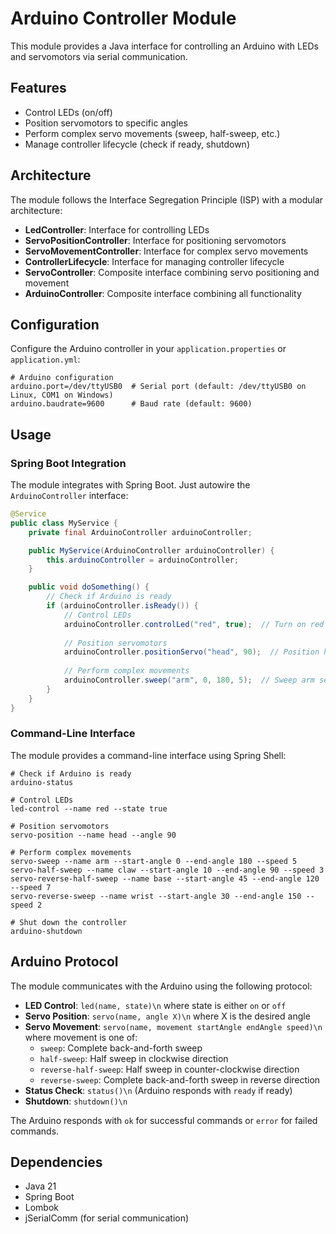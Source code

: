 # Arduino Controller Module

This module provides a Java interface for controlling an Arduino with LEDs and servomotors via serial communication.

## Features

- Control LEDs (on/off)
- Position servomotors to specific angles
- Perform complex servo movements (sweep, half-sweep, etc.)
- Manage controller lifecycle (check if ready, shutdown)

## Architecture

The module follows the Interface Segregation Principle (ISP) with a modular architecture:

- **LedController**: Interface for controlling LEDs
- **ServoPositionController**: Interface for positioning servomotors
- **ServoMovementController**: Interface for complex servo movements
- **ControllerLifecycle**: Interface for managing controller lifecycle
- **ServoController**: Composite interface combining servo positioning and movement
- **ArduinoController**: Composite interface combining all functionality

## Configuration

Configure the Arduino controller in your `application.properties` or `application.yml`:

```properties
# Arduino configuration
arduino.port=/dev/ttyUSB0  # Serial port (default: /dev/ttyUSB0 on Linux, COM1 on Windows)
arduino.baudrate=9600      # Baud rate (default: 9600)
```

## Usage

### Spring Boot Integration

The module integrates with Spring Boot. Just autowire the `ArduinoController` interface:

```java
@Service
public class MyService {
    private final ArduinoController arduinoController;

    public MyService(ArduinoController arduinoController) {
        this.arduinoController = arduinoController;
    }

    public void doSomething() {
        // Check if Arduino is ready
        if (arduinoController.isReady()) {
            // Control LEDs
            arduinoController.controlLed("red", true);  // Turn on red LED
            
            // Position servomotors
            arduinoController.positionServo("head", 90);  // Position head servo to 90 degrees
            
            // Perform complex movements
            arduinoController.sweep("arm", 0, 180, 5);  // Sweep arm servo from 0 to 180 degrees
        }
    }
}
```

### Command-Line Interface

The module provides a command-line interface using Spring Shell:

```
# Check if Arduino is ready
arduino-status

# Control LEDs
led-control --name red --state true

# Position servomotors
servo-position --name head --angle 90

# Perform complex movements
servo-sweep --name arm --start-angle 0 --end-angle 180 --speed 5
servo-half-sweep --name claw --start-angle 10 --end-angle 90 --speed 3
servo-reverse-half-sweep --name base --start-angle 45 --end-angle 120 --speed 7
servo-reverse-sweep --name wrist --start-angle 30 --end-angle 150 --speed 2

# Shut down the controller
arduino-shutdown
```

## Arduino Protocol

The module communicates with the Arduino using the following protocol:

- **LED Control**: `led(name, state)\n` where state is either `on` or `off`
- **Servo Position**: `servo(name, angle X)\n` where X is the desired angle
- **Servo Movement**: `servo(name, movement startAngle endAngle speed)\n` where movement is one of:
  - `sweep`: Complete back-and-forth sweep
  - `half-sweep`: Half sweep in clockwise direction
  - `reverse-half-sweep`: Half sweep in counter-clockwise direction
  - `reverse-sweep`: Complete back-and-forth sweep in reverse direction
- **Status Check**: `status()\n` (Arduino responds with `ready` if ready)
- **Shutdown**: `shutdown()\n`

The Arduino responds with `ok` for successful commands or `error` for failed commands.

## Dependencies

- Java 21
- Spring Boot
- Lombok
- jSerialComm (for serial communication)